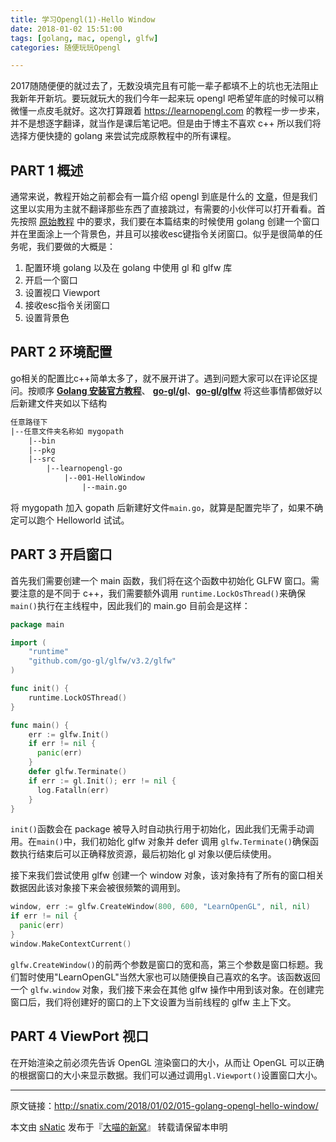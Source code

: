 ```yaml
---
title: 学习Opengl(1)-Hello Window
date: 2018-01-02 15:51:00
tags: [golang, mac, opengl, glfw]
categories: 随便玩玩Opengl

---
```


2017随随便便的就过去了，无数没填完且有可能一辈子都填不上的坑也无法阻止我新年开新坑。要玩就玩大的我们今年一起来玩 opengl 吧希望年底的时候可以稍微懂一点皮毛就好。这次打算跟着 https://learnopengl.com 的教程一步一步来，并不是想逐字翻译，就当作是课后笔记吧。但是由于博主不喜欢 c++ 所以我们将选择方便快捷的 golang 来尝试完成原教程中的所有课程。

<!--more-->

## PART 1 概述

通常来说，教程开始之前都会有一篇介绍 opengl 到底是什么的 [文章](https://learnopengl.com/#!Getting-started/OpenGL)，但是我们这里以实用为主就不翻译那些东西了直接跳过，有需要的小伙伴可以打开看看。首先按照 [原始教程](https://learnopengl.com/#!Getting-started/Hello-Window) 中的要求，我们要在本篇结束的时候使用 golang 创建一个窗口并在里面涂上一个背景色，并且可以接收esc键指令关闭窗口。似乎是很简单的任务呢，我们要做的大概是：

1. 配置环境 golang 以及在 golang 中使用 gl 和 glfw 库
2. 开启一个窗口
3. 设置视口 Viewport
4. 接收esc指令关闭窗口
5. 设置背景色

## PART 2 环境配置

go相关的配置比c++简单太多了，就不展开讲了。遇到问题大家可以在评论区提问。按顺序 [**Golang 安装官方教程**](https://golang.org/doc/install)、 [**go-gl/gl**](https://github.com/go-gl/gll)、[**go-gl/glfw**](https://github.com/go-gl/glfw) 将这些事情都做好以后新建文件夹如以下结构

``` tex
任意路径下
|--任意文件夹名称如 mygopath
	|--bin
	|--pkg
	|--src
		|--learnopengl-go
			|--001-HelloWindow
				|--main.go
```

将 mygopath 加入 gopath 后新建好文件`main.go`，就算是配置完毕了，如果不确定可以跑个 Helloworld 试试。

## PART 3 开启窗口

首先我们需要创建一个 main 函数，我们将在这个函数中初始化 GLFW 窗口。需要注意的是不同于 c++，我们需要额外调用 `runtime.LockOsThread()`来确保`main()`执行在主线程中，因此我们的 main.go 目前会是这样：

``` go
package main

import (
	"runtime"
	"github.com/go-gl/glfw/v3.2/glfw"
)

func init() {
	runtime.LockOSThread()
}

func main() {
    err := glfw.Init()
    if err != nil {
      panic(err)
    }
    defer glfw.Terminate()
    if err := gl.Init(); err != nil {
      log.Fatalln(err)
    }
}

```

`init()`函数会在 package 被导入时自动执行用于初始化，因此我们无需手动调用。在`main()`中，我们初始化 glfw 对象并 defer 调用 `glfw.Terminate()`确保函数执行结束后可以正确释放资源，最后初始化 gl 对象以便后续使用。

接下来我们尝试使用 glfw 创建一个 window 对象，该对象持有了所有的窗口相关数据因此该对象接下来会被很频繁的调用到。

```go
window, err := glfw.CreateWindow(800, 600, "LearnOpenGL", nil, nil)
if err != nil {
  panic(err)
}
window.MakeContextCurrent()
```

`glfw.CreateWindow()`的前两个参数是窗口的宽和高，第三个参数是窗口标题。我们暂时使用"LearnOpenGL"当然大家也可以随便换自己喜欢的名字。该函数返回一个 `glfw.window` 对象，我们接下来会在其他 glfw 操作中用到该对象。在创建完窗口后，我们将创建好的窗口的上下文设置为当前线程的 glfw 主上下文。

## PART 4 ViewPort 视口

在开始渲染之前必须先告诉 OpenGL 渲染窗口的大小，从而让 OpenGL 可以正确的根据窗口的大小来显示数据。我们可以通过调用`gl.Viewport()`设置窗口大小。





------

原文链接：http://snatix.com/2018/01/02/015-golang-opengl-hello-window/

本文由 [sNatic](https://github.com/sNaticY) 发布于『[大喵的新窝](http://snatix.com)』 转载请保留本申明